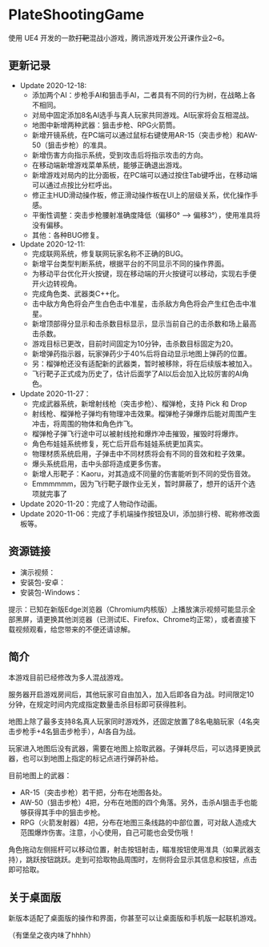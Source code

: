 # PlateShootingGame
使用 UE4 开发的一款~~打靶~~混战小游戏，腾讯游戏开发公开课作业2~6。

## 更新记录
- Update 2020-12-18:
    - 添加两个AI：步枪手AI和狙击手AI，二者具有不同的行为树，在战略上各不相同。
    - 对局中固定添加8名AI选手与真人玩家共同游戏。AI玩家将会互相混战。
    - 地图中新增两种武器：狙击步枪、RPG火箭筒。
    - 新增开镜系统，在PC端可以通过鼠标右键使用AR-15（突击步枪）和AW-50（狙击步枪）的准具。
    - 新增伤害方向指示系统，受到攻击后将指示攻击的方向。
    - 在移动端新增游戏菜单系统，能够正确退出游戏。
    - 新增游戏对局内的比分面板，在PC端可以通过按住Tab键呼出，在移动端可以通过点按比分栏呼出。
    - 修正主HUD滑动操作板，修正滑动操作板在UI上的层级关系，优化操作手感。
    - 平衡性调整：突击步枪腰射准确度降低（偏移0° --> 偏移3°），使用准具将没有偏移。
    - 其他：各种BUG修复。
- Update 2020-12-11:
    - 完成联网系统，修复联网玩家名称不正确的BUG。
    - 新增平台类型判断系统，根据平台的不同显示不同的操作界面。
    - 为移动平台优化开火按键，现在移动端的开火按键可以移动，实现右手便开火边转视角。
    - 完成角色类、武器类C++化。
    - 击中敌方角色将会产生白色击中准星，击杀敌方角色将会产生红色击中准星。
    - 新增顶部得分显示和击杀数目标显示，显示当前自己的击杀数和场上最高击杀数。
    - 游戏目标已更改，目前时间固定为10分钟，击杀数目标固定为20。
    - 新增弹药指示器，玩家弹药少于40%后将自动显示地图上弹药的位置。
    - 另：榴弹枪还没有适配新的武器类，暂时被移除，将在后续版本被加入。
    - 飞行靶子正式成为历史了，估计后面学了AI以后会加入比较厉害的AI角色。
- Update 2020-11-27：
    - 完成武器系统，新增射线枪（突击步枪）、榴弹枪，支持 Pick 和 Drop
    - 射线枪、榴弹枪子弹均有物理冲击效果。榴弹枪子弹爆炸后能对周围产生冲击，将周围的物体和角色炸飞。
    - 榴弹枪子弹飞行途中可以被射线抢和爆炸冲击摧毁，摧毁时将爆炸。
    - 角色布娃娃系统修复，死亡后开启布娃娃系统更加真实。
    - 物理材质系统启用，子弹击中不同材质将会有不同的音效和粒子效果。
    - 爆头系统启用，击中头部将造成更多伤害。
    - 新增人形靶子：Kaoru，对其造成不同量的伤害能听到不同的受伤音效。
    - Emmmmmm，因为飞行靶子跟作业无关，暂时屏蔽了，想开的话开个选项就完事了
- Update 2020-11-20：完成了人物动作动画。
- Update 2020-11-06：完成了手机端操作按钮及UI，添加排行榜、昵称修改面板等。

## 资源链接
- 演示视频：[]()
- 安装包-安卓：[]()
- 安装包-Windows：[]()

提示：已知在新版Edge浏览器（Chromium内核版）上播放演示视频可能显示全部黑屏，请更换其他浏览器（已测试IE、Firefox、Chrome均正常），或者直接下载视频观看，给您带来的不便还请谅解。

## 简介
本游戏目前已经修改为多人混战游戏。

服务器开启游戏房间后，其他玩家可自由加入，加入后即各自为战。时间限定10分钟，在规定时间内完成指定数量击杀目标即可获得胜利。

地图上除了最多支持8名真人玩家同时游戏外，还固定放置了8名电脑玩家（4名突击步枪手+4名狙击步枪手），AI各自为战。

玩家进入地图后没有武器，需要在地图上拾取武器。子弹耗尽后，可以选择更换武器，也可以到地图上指定的标记点进行弹药补给。

目前地图上的武器：
- AR-15（突击步枪）若干把，分布在地图各处。
- AW-50（狙击步枪）4把，分布在地图的四个角落。另外，击杀AI狙击手也能够获得其手中的狙击步枪。
- RPG（火箭发射器）4把，分布在地图三条线路的中部位置，可对敌人造成大范围爆炸伤害。注意，小心使用，自己可能也会受伤哦！

角色拖动左侧摇杆可以移动位置，射击按钮射击，瞄准按钮使用准具（如果武器支持），跳跃按钮跳跃。走到可拾取物品周围时，左侧将会显示其信息和按钮，点击即可拾取。

## 关于桌面版
新版本适配了桌面版的操作和界面，你甚至可以让桌面版和手机版一起联机游戏。

（有堡垒之夜内味了hhhh）